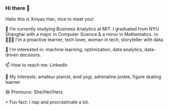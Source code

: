 ### Hi there 👋

<!--
**XinyaoHan/XinyaoHan** is a ✨ _special_ ✨ repository because its `README.md` (this file) appears on your GitHub profile.

Here are some ideas to get you started:

- 🔭 I’m currently working on ...
- 🌱 I’m currently learning ...
- 👯 I’m looking to collaborate on ...
- 🤔 I’m looking for help with ...
- 💬 Ask me about ...
- 📫 How to reach me: ...
- 😄 Pronouns: ...
- ⚡ Fun fact: ...
-->

Hello this is Xinyao Han, nice to meet you!

:school: I’m currently studying Business Analytics at MIT. I graduated from NYU Shanghai with a major in Computer Science & a minor in Mathematics. \n
🙋🏻‍♀️ I'm a proactive learner, tech lover, woman in tech, storyteller with data.

🌱 I'm interested in: machine learning, optimization, data analytics, data-driven decisions.

📫 How to reach me: LinkedIn

💛 My Interests: amateur pianist, avid yogi, adrenaline junkie, figure skating learner

😄 Pronouns: She/Her/Hers.

⚡ Fun fact: I nap and procrastinate a lot.
